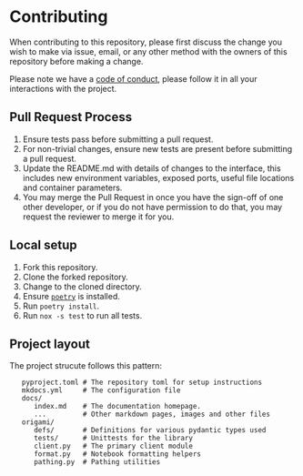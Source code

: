 # Contributing

When contributing to this repository, please first discuss the change you wish to make via issue,
email, or any other method with the owners of this repository before making a change. 

Please note we have a [code of conduct](./CODE_OF_CONDUCT.md), please follow it in all your interactions with the project.

## Pull Request Process

1. Ensure tests pass before submitting a pull request.
1. For non-trivial changes, ensure new tests are present before submitting a pull request.
1. Update the README.md with details of changes to the interface, this includes new environment 
   variables, exposed ports, useful file locations and container parameters.
1. You may merge the Pull Request in once you have the sign-off of one other developer, or if you 
   do not have permission to do that, you may request the reviewer to merge it for you.

## Local setup

1. Fork this repository.
2. Clone the forked repository.
3. Change to the cloned directory.
4. Ensure [`poetry`](https://python-poetry.org/docs/#installation) is installed.
5. Run `poetry install`.
6. Run `nox -s test` to run all tests.

## Project layout

The project strucute follows this pattern:

```
   pyproject.toml # The repository toml for setup instructions
   mkdocs.yml     # The configuration file
   docs/
      index.md    # The documentation homepage.
      ...         # Other markdown pages, images and other files
   origami/
      defs/       # Definitions for various pydantic types used
      tests/      # Unittests for the library
      client.py   # The primary client module
      format.py   # Notebook formatting helpers
      pathing.py  # Pathing utilities
```
